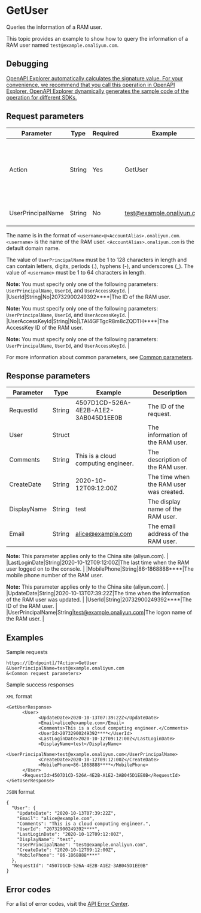 # GetUser

Queries the information of a RAM user.

This topic provides an example to show how to query the information of a RAM user named `test@example.onaliyun.com`.

## Debugging

[OpenAPI Explorer automatically calculates the signature value. For your convenience, we recommend that you call this operation in OpenAPI Explorer. OpenAPI Explorer dynamically generates the sample code of the operation for different SDKs.](https://api.aliyun.com/#product=Ims&api=GetUser&type=RPC&version=2019-08-15)

## Request parameters

|Parameter|Type|Required|Example|Description|
|---------|----|--------|-------|-----------|
|Action|String|Yes|GetUser|The operation that you want to perform. Set the value to GetUser. |
|UserPrincipalName|String|No|test@example.onaliyun.com|The logon name of the RAM user.

 The name is in the format of `<username>@<AccountAlias>.onaliyun.com`. `<username>` is the name of the RAM user. `<AccountAlias>.onaliyun.com` is the default domain name.

 The value of `UserPrincipalName` must be 1 to 128 characters in length and can contain letters, digits, periods \(.\), hyphens \(-\), and underscores \(\_\). The value of `<username>` must be 1 to 64 characters in length.

 **Note:** You must specify only one of the following parameters: `UserPrincipalName`, `UserId`, and `UserAccessKeyId`. |
|UserId|String|No|20732900249392\*\*\*\*|The ID of the RAM user.

 **Note:** You must specify only one of the following parameters: `UserPrincipalName`, `UserId`, and `UserAccessKeyId`. |
|UserAccessKeyId|String|No|LTAI4GFTgcR8m8cZQDTH\*\*\*\*|The AccessKey ID of the RAM user.

 **Note:** You must specify only one of the following parameters: `UserPrincipalName`, `UserId`, and `UserAccessKeyId`. |

For more information about common parameters, see [Common parameters](~~187377~~).

## Response parameters

|Parameter|Type|Example|Description|
|---------|----|-------|-----------|
|RequestId|String|4507D1CD-526A-4E2B-A1E2-3AB045D1EE0B|The ID of the request. |
|User|Struct| |The information of the RAM user. |
|Comments|String|This is a cloud computing engineer.|The description of the RAM user. |
|CreateDate|String|2020-10-12T09:12:00Z|The time when the RAM user was created. |
|DisplayName|String|test|The display name of the RAM user. |
|Email|String|alice@example.com|The email address of the RAM user.

 **Note:** This parameter applies only to the China site \(aliyun.com\). |
|LastLoginDate|String|2020-10-12T09:12:00Z|The last time when the RAM user logged on to the console. |
|MobilePhone|String|86-1868888\*\*\*\*|The mobile phone number of the RAM user.

 **Note:** This parameter applies only to the China site \(aliyun.com\). |
|UpdateDate|String|2020-10-13T07:39:22Z|The time when the information of the RAM user was updated. |
|UserId|String|20732900249392\*\*\*\*|The ID of the RAM user. |
|UserPrincipalName|String|test@example.onaliyun.com|The logon name of the RAM user. |

## Examples

Sample requests

```
https://[Endpoint]/?Action=GetUser
&UserPrincipalName=test@example.onaliyun.com
&<Common request parameters>
```

Sample success responses

`XML` format

```
<GetUserResponse>
	  <User>
		    <UpdateDate>2020-10-13T07:39:22Z</UpdateDate>
		    <Email>alice@example.com</Email>
		    <Comments>This is a cloud computing engineer.</Comments>
		    <UserId>20732900249392****</UserId>
		    <LastLoginDate>2020-10-12T09:12:00Z</LastLoginDate>
		    <DisplayName>test</DisplayName>
		    <UserPrincipalName>test@example.onaliyun.com</UserPrincipalName>
		    <CreateDate>2020-10-12T09:12:00Z</CreateDate>
		    <MobilePhone>86-1868888****</MobilePhone>
	  </User>
	  <RequestId>4507D1CD-526A-4E2B-A1E2-3AB045D1EE0B</RequestId>
</GetUserResponse>
```

`JSON` format

```
{
  "User": {
    "UpdateDate": "2020-10-13T07:39:22Z",
    "Email": "alice@example.com",
    "Comments": "This is a cloud computing engineer.",
    "UserId": "20732900249392****",
    "LastLoginDate": "2020-10-12T09:12:00Z",
    "DisplayName": "test",
    "UserPrincipalName": "test@example.onaliyun.com",
    "CreateDate": "2020-10-12T09:12:00Z",
    "MobilePhone": "86-1868888****"
  },
  "RequestId": "4507D1CD-526A-4E2B-A1E2-3AB045D1EE0B"
}
```

## Error codes

For a list of error codes, visit the [API Error Center](https://error-center.alibabacloud.com/status/product/Ims).

